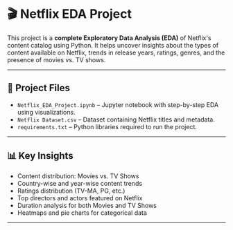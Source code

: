 # 🎬 Netflix EDA Project

This project is a **complete Exploratory Data Analysis (EDA)** of Netflix's content catalog using Python. It helps uncover insights about the types of content available on Netflix, trends in release years, ratings, genres, and the presence of movies vs. TV shows.

---

## 📁 Project Files

- `Netflix_EDA_Project.ipynb` – Jupyter notebook with step-by-step EDA using visualizations.
- `Netflix Dataset.csv` – Dataset containing Netflix titles and metadata.
- `requirements.txt` – Python libraries required to run the project.

---

## 📊 Key Insights

- Content distribution: Movies vs. TV Shows  
- Country-wise and year-wise content trends  
- Ratings distribution (TV-MA, PG, etc.)  
- Top directors and actors featured on Netflix  
- Duration analysis for both Movies and TV Shows  
- Heatmaps and pie charts for categorical data

---


